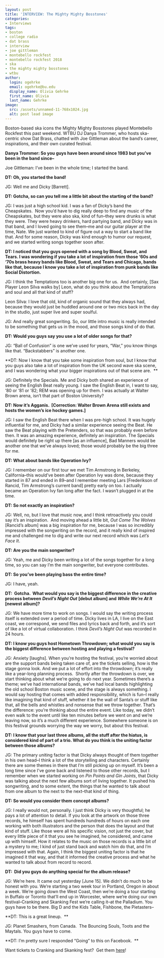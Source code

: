 ```yaml
---
layout: post
title: 'INTERVIEW: The Mighty Mighty Bosstones'
categories:
- Interviews
tags:
- boston
- college radio
- dat brass
- interview
- joe gittleman
- montebello rockfest
- montebello rockfest 2018
- ska
- the mighty mighty bosstones
- wtbu
author:
  login: ogehrke
  email: ogehrke@bu.edu
  display_name: Olivia Gehrke
  first_name: Olivia
  last_name: Gehrke
image:
  src: /assets/unnamed-11-768x1024.jpg
  alt: post lead image
---
```


Boston-based ska icons the Mighty Mighty Bosstones played Montebello Rockfest this past weekend. WTBU DJ Danya Trommer, who hosts ska-centric show Dat Brass, chatted with Joe Gittleman about the band’s career, inspirations, and their own curated festival.

**Danya Trommer: So you guys have been around since 1983 but you’ve been in the band since–**

Joe Gittleman: I’ve been in the whole time; I started the band.  

**DT: Oh, you started the band!**

JG: Well me and Dicky \[Barrett\].  

**DT: Gotcha, so can you tell me a little bit about the starting of the band?**  

JG: I was just a high school kid. I was a fan of Dicky’s band the Cheapskates.  Now you’d have to dig really deep to find any music of the Cheapskates, but they were also ska, kind of fun–they were drunks is what they were. They were heavy drinkers, hard partying band, and Dicky was in that band, and I loved going to see them–me and our guitar player at the time, Nate. We just wanted to kind of figure out a way to start a band like that. And for some reason, Dicky was kind enough to humor our request, and we started writing songs together soon after.

**DT: I noticed that you guys opened with a song by Blood, Sweat, and Tears. I was wondering if you take a lot of inspiration from those ‘60s and ‘70s brass heavy bands like Blood, Sweat, and Tears and Chicago, bands like that, because I know you take a lot of inspiration from punk bands like Social Distortion.**

JG: I think the Temptations too is another big one for us.  And certainly, \[Sax Player Leon Silva walks by\] Leon, what do you think about the Temptations and soul and all that kind of stuff?

Leon Silva: I love that old, kind of organic sound that they always had, because they would just be huddled around one or two mics back in the day in the studio, just super live and super soulful.

JG: And really great songwriting. So, our little intro music is really intended to be something that gets us in the mood, and those songs kind of do that.  

**DT: Would you guys say you use a lot of older songs for that?**

JG: “Ball of Confusion” is one we’ve used for years, “War,” you know things like that. “Backstabbers” is another one.  

**DT: Now I know that you take some inspiration from soul, but I know that you guys also take a lot of inspiration from the UK second wave ska scene, and I was wondering what your bigger inspirations out of that scene are.  **

JG: Definitely the Specials. Me and Dicky both shared an experience of seeing the English Beat really young. I saw the English Beat in, I want to say, ‘80 or ‘81 or ‘82; REM was opening up for them. I was actually at Walter Brown arena, isn’t that part of Boston University?

**DT: Now it’s Agganis.  \[Correction: Walter Brown Arena still exists and hosts the women’s ice hockey games.\]**

JG: I saw the English Beat there when I was pre-high school. It was hugely influential for me, and Dicky had a similar experience seeing the Beat. He saw the Beat playing with the Pretenders, so that was probably even before then. It was an amazing experience, definitely an inspiration. The Specials would definitely be right up there \[as an influence\], Bad Manners would be another one that we’ve always loved; those would probably be the big three for me.  

**DT: What about bands like Operation Ivy?**

JG: I remember on our first tour we met Tim Armstrong in Berkeley, California–this would’ve been after Operation Ivy was done, because they started in 87 and ended in 89–and I remember meeting Lars \[Frederikson of Rancid, Tim Armstrong’s current band\] pretty early on too. I actually became an Operation Ivy fan long after the fact. I wasn’t plugged in at the time.

**DT: So not exactly an inspiration?**

JG: Well, no, but I love that music now, and I think retroactively you could say it’s an inspiration.  And moving ahead a little bit, _Out Come The Wolves_ \[Rancid’s album\] was a big inspiration for me, because I was so incredibly impressed with the songwriting on the record, and it really kind of inspired me and challenged me to dig and write our next record which was _Let’s Face It_.  

**DT: Are you the main songwriter?**

JG: Yeah, me and Dicky been writing a lot of the songs together for a long time, so you can say I’m the main songwriter, but everyone contributes.  

**DT: So you’ve been playing bass the entire time?**

JG: I have, yeah.

**DT:  Gotcha.  What would you say is the biggest difference in the creative process between** **_Devil’s Night Out_** **\[debut album\] and** **_While We’re At It_** **\[newest album\]?**

JG: We have more time to work on songs. I would say the writing process itself is extended over a period of time. Dicky lives in LA, I live on the East coast, we correspond, we send files and lyrics back and forth, and it’s sort of like a lot of virtual collaboration. I think _Devil’s Night Out_ was recorded in 24 hours.

**DT: I know you guys host Hometown Throwdown; what would you say is the biggest difference between hosting and playing a festival?**

JG: Anxiety \[laughs\]. When you’re hosting the festival, you’re worried about are the support bands being taken care of, are the tickets selling, how is the stage gonna look. And we put a lot of effort into the throwdown; it’s really like a year-long planning process.  Shortly after the throwdown is over, we start thinking about what we’re going to do next year. Sometimes there’s a theme; we’ve had international bands, we’ve had local bands highlighting the old school Boston music scene, and the stage is always something. I would say hosting that comes with added responsibility, which is fun–I really like imagining that kind of stuff, whether it be the wall of Santa’s or stuff like that, all the bells and whistles and nonsense that we throw together. That’s the difference: you’re thinking about the entire event. Like today, we didn’t even walk to the event until like ten minutes before we went on and we’re leaving now, so it’s a much different experience. Somewhere someone is on this festival grounds worrying the way we worry, but about this festival.  

**DT: I know that your last three albums, all the stuff after the hiatus, is considered kind of part of a trio. What do you think is the uniting factor between those albums?**

JG: The primary uniting factor is that Dicky always thought of them together in his own head–I think a lot of the storytelling and characters. Certainly there are some themes in there that I’m still picking up on myself. It’s been a long time since I’ve gone back and listened to those other records, but I remember when we started working on _Pin Points and Gin Joints_, that Dicky was talking about the next few albums sort of living together. It pushed his songwriting, and to some extent, the things that he wanted to talk about from one album to the next to the next–that kind of thing.  

**DT: So would you consider them concept albums?**

JG: I really would not, personally. I just think Dicky is very thoughtful; he pays a lot of attention to detail. If you look at the artwork on those three records, he himself has spent hundreds hundreds of hours on each one working with both illustrators and the person that does the layout and that kind of stuff. Like those were all his specific vision, not just the cover, but every little piece of it that you see he imagined, he considered, and came up with himself. How it relates to the music on those records is a little bit of a mystery to me; I kind of just stand back and watch him do that, and I’m impressed with that. Again, I think the biggest uniting factor is that he imagined it that way, and that it informed the creative process and what he wanted to talk about from record to record.

**DT:  Did you guys do anything special for the album release?**

JG: We’re here. It came out yesterday \[June 15\]. We didn’t do much to be honest with you. We’re starting a two week tour in Portland, Oregon in about a week. We’re going down the West Coast, then we’re doing a tour starting in Buffalo or Toronto that’ll end up in Worcester, where we’re doing our own festival–Cranking and Skanking Fest we’re calling it–at the Palladium. You guys have to be there. Big D and the Kids Table, Fishbone, the Pietasters–

**DT: This is a great lineup.  **

JG: Planet Smashers, from Canada.  The Bouncing Souls, Toots and the Maytals. You guys have to come.  

**DT: I’m pretty sure I responded “Going” to this on Facebook.  **

Want tickets to Cranking and Skanking fest?  Get them [here](https://www.thepalladium.net/event/1691410-cranking-skanking-fest-worcester/)!